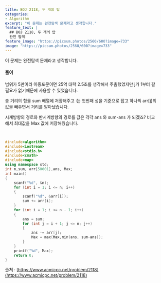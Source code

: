```yaml
---
title: BOJ 2118, 두 개의 탑
categories:
- Algorithm
excerpt: "이 문제는 완전탐색 문제라고 생각합니다."
feature_text: |
  ## BOJ 2118, 두 개의 탑
  완전 탐색
feature_image: "https://picsum.photos/2560/600?image=733"
image: "https://picsum.photos/2560/600?image=733"
---
```


이 문제는 완전탐색 문제라고 생각합니다.

<h4>풀이</h4> 
범위가 5만이라 이중포문이면 25억 대략 2.5초를 생각해서 주춤했었지만 j가 1부터 갈 필요가 없기때문에 사용할 수 있었습니다.

총 거리의 합을 sum 배열에 저장해주고 i는 첫번째 성을 기준으로 잡고 하나씩 arr[j]의 값을 빼주면서 거리를 알아냈습니다.

시계방향의 경로와 반시계방향의 경로를 값은 각각 ans 와 sum-ans 가 되겠죠? 비교해서 최대값을 Max 값에 저장해줬습니다.

​
```c++
#include<algorithm>
#include<iostream>
#include<stdio.h>
#include<cmath>
#include<map>
using namespace std;
int n,sum, arr[50001],ans, Max;
int main()
{
	scanf("%d", &n);
	for (int i = 1; i <= n; i++)
	{
		scanf("%d", &arr[i]);
		sum += arr[i];
	}
	for (int i = 1; i <= n - 1; i++)
	{
		ans = sum;
		for (int j = i + 1; j <= n; j++)
		{
			ans -= arr[j];
			Max = max(Max,min(ans, sum-ans));
		}
	}
	printf("%d", Max);
	return 0;
}
```

출처 : [https://www.acmicpc.net/problem/2118](https://www.acmicpc.net/problem/2118)